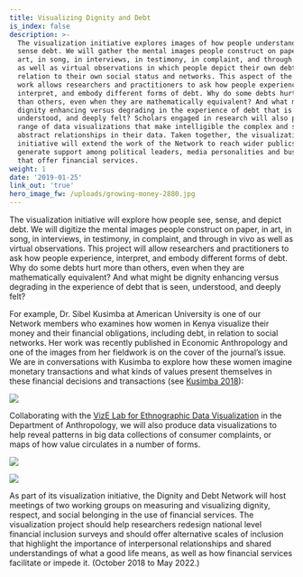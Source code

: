 ```yaml
---
title: Visualizing Dignity and Debt
is_index: false
description: >-
  The visualization initiative explores images of how people understand and 
  sense debt. We will gather the mental images people construct on paper, in
  art, in song, in interviews, in testimony, in complaint, and through in vivo
  as well as virtual observations in which people depict their own debt in
  relation to their own social status and networks. This aspect of the Network’s
  work allows researchers and practitioners to ask how people experience,
  interpret, and embody different forms of debt. Why do some debts hurt more
  than others, even when they are mathematically equivalent? And what might be
  dignity enhancing versus degrading in the experience of debt that is seen,
  understood, and deeply felt? Scholars engaged in research will also produce a
  range of data visualizations that make intelligible the complex and sometimes
  abstract relationships in their data. Taken together, the visualization
  initiative will extend the work of the Network to reach wider publics and
  generate support among political leaders, media personalities and businesses
  that offer financial services.
weight: 1
date: '2019-01-25'
link_out: 'true'
hero_image_fw: /uploads/growing-money-2880.jpg
---
```

The visualization initiative will explore how people see, sense, and depict debt. We will digitize the mental images people construct on paper, in art, in song, in interviews, in testimony, in complaint, and through in vivo as well as virtual observations. This project will allow researchers and practitioners to ask how people experience, interpret, and embody different forms of debt. Why do some debts hurt more than others, even when they are mathematically equivalent? And what might be dignity enhancing versus degrading in the experience of debt that is seen, understood, and deeply felt?

For example, Dr. Sibel Kusimba at American University is one of our Network members who examines how women in Kenya visualize their money and their financial obligations, including debt, in relation to social networks. Her work was recently published in Economic Anthropology and one of the images from her fieldwork is on the cover of the journal’s issue. We are in conversations with Kusimba to explore how these women imagine monetary transactions and what kinds of values present themselves in these financial decisions and transactions (see <a href="https://anthrosource.onlinelibrary.wiley.com/doi/pdf/10.1002/sea2.12121" target="_blank">Kusimba 2018</a>):

<img class="content_well" src="/uploads/sibel-drawings.jpg" />

Collaborating with the <a href="http://vizelab.princeton.edu/" target="_blank">VizE Lab for Ethnographic Data Visualization</a> in the Department of Anthropology, we will also produce data visualizations to help reveal patterns in big data collections of consumer complaints, or maps of how value circulates in a number of forms.

![](/uploads/sibel_robai_january-february_2016.png)

<img class="content_well" src="/uploads/sibel_robai_january-february_2016.png" />

As part of its visualization initiative, the Dignity and Debt Network will host meetings of two working groups on measuring and visualizing dignity, respect, and social belonging in the use of financial services. The visualization project should help researchers redesign national level financial inclusion surveys and should offer alternative scales of inclusion that highlight the importance of interpersonal relationships and shared understandings of what a good life means, as well as how financial services facilitate or impede it. (October 2018 to May 2022.)

